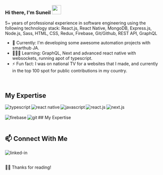 ### Hi there, I'm Suneil <img src="https://raw.githubusercontent.com/iampavangandhi/iampavangandhi/master/gifs/Hi.gif" width="30px">


5+ years of professional experience in software engineering using the following technology stack: React.js, React Native, MongoDB, Express.js, Node.js, Sass, HTML, CSS, Redux, Firebase, Git/Github, REST API, GraphQL
<br>

- 🔭 Currently: I'm developing some awesome automation projects with smarthub JA.
- 👨🏾‍💻 Learning: GraphQL, Next and advanced react native with websockets, running apot of typescript.
- ⚡ Fun fact: I was on national TV for a websites that I made, and currently in the top 100 spot for public contributions in my country.

<br>

## My Expertise
<img align="left" alt="typescript" src="https://img.shields.io/badge/typescript-007acc?style=for-the-badge&logo=typescript&logoColor=ffffff" />
<img align="left" alt="react native" src="https://img.shields.io/badge/React Native-35495E?style=for-the-badge&logo=react&native&logoColor=61dbfb" />
<img align="left" alt="javascript" src="https://img.shields.io/badge/JavaScript-323330?style=for-the-badge&logo=javascript&logoColor=F7DF1E" />
<img align="left" alt="react.js" src="https://img.shields.io/badge/react.js-35495E?style=for-the-badge&logo=react&logoColor=61dbfb" />
<img align="left" alt="next.js" src="https://img.shields.io/badge/next.js-black?style=for-the-badge&logo=nextdotjs&logoColor=white" />
<br>
<br> 
## My Expertise
<img align="left" alt="firebase" src="https://img.shields.io/badge/firebase-ffca28?style=for-the-badge&logo=firebase&logoColor=black" />
<img align="left" alt="git" src="https://img.shields.io/badge/Git-F05032?style=for-the-badge&logo=git&logoColor=white" />
<br>
<br> 

## 📫 Connect With Me 
[<img align="left" alt="linked-in" src="https://img.shields.io/badge/linkedin-%230077B5.svg?&style=for-the-badge&logo=linkedin&logoColor=white" />](https://www.linkedin.com/in/suneil-england/) 
<!-- [<img align="left" alt="linked-in" src="https://img.shields.io/website-up-down-green-red/http/monip.org.svg" />](https://www.devjasonclarke.com/) -->

<br>
<br>
 
🙏🏾 Thanks for reading!
